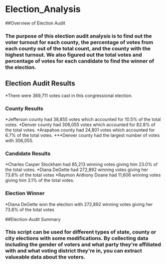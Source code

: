 # Election_Analysis
##Overview of Election Audit
### The purpose of this election audit analysis is to find out the voter turnout for each county, the percentage of votes from each county out of the total count, and the county with the highest turnout. We also figured out the total votes and percentage of votes for each candidate to find the winner of the election. 

## Election Audit Results 
*There were 369,711 votes cast in this congressional election.

### County Results
*Jefferson county had 38,855 votes which accounted for 10.5% of the total votes. 
*Denver county had 306,055 votes which accounted for 82.8% of the total votes. 
*Arapahoe county had 24,801 votes which accounted for 6.7% of the total votes. 
***Denver county had the largest number of votes with 306,055. 
### Candidate Results
*Charles Casper Stockham had 85,213 winning votes giving him 23.0% of the total votes. 
*Diana DeGette had 272,892 winning votes giving her 73.8% of the total votes
*Raymon Anthony Doane had 11,606 winning votes giving him 3.1% of the total votes. 
### Election Winner
*Diana DeGette won the election with 272,892 winning votes giving her 73.8% of the total votes

##Election-Audit Summary
### This script can be used for different types of state, county or city elections with some modifications. By collecting data including the gender of voters and what party they're affiliated with and what voting district they're in, you can extract valueable data about the voters. 

